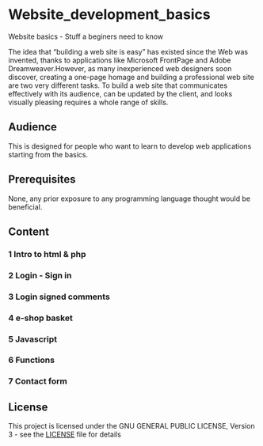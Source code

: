 # Website_development_basics
Website basics - Stuff a beginers need to know

The idea that “building a web site is easy” has existed since the Web was invented, thanks to applications like Microsoft FrontPage and Adobe Dreamweaver.However, as many inexperienced web designers soon discover, creating a one-page homage and building a professional web site are two very different tasks. To build a web site that communicates effectively with its audience, can be updated by the client, and looks visually pleasing requires a whole range of skills.

## Audience

This is designed for people who want to learn to develop web applications starting from the basics.

## Prerequisites

None, any prior exposure to any programming language thought would be beneficial.

## Content

### 1 Intro to html & php

### 2 Login - Sign in

### 3 Login signed comments

### 4 e-shop basket

### 5 Javascript

### 6 Functions

### 7 Contact form


## License

This project is licensed under the GNU GENERAL PUBLIC LICENSE, Version 3 - see the [LICENSE](LICENSE) file for details
